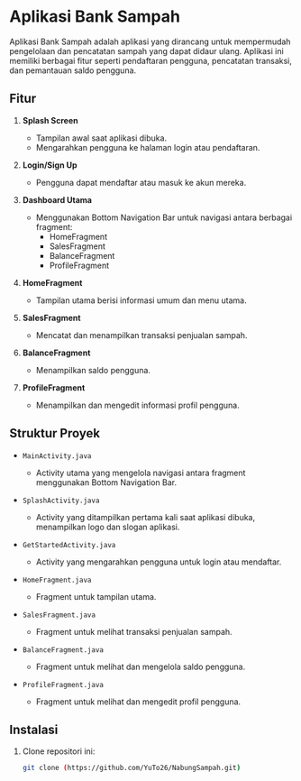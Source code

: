 # Aplikasi Bank Sampah

Aplikasi Bank Sampah adalah aplikasi yang dirancang untuk mempermudah pengelolaan dan pencatatan sampah yang dapat didaur ulang. Aplikasi ini memiliki berbagai fitur seperti pendaftaran pengguna, pencatatan transaksi, dan pemantauan saldo pengguna.

## Fitur

1. **Splash Screen**
   - Tampilan awal saat aplikasi dibuka.
   - Mengarahkan pengguna ke halaman login atau pendaftaran.

2. **Login/Sign Up**
   - Pengguna dapat mendaftar atau masuk ke akun mereka.

3. **Dashboard Utama**
   - Menggunakan Bottom Navigation Bar untuk navigasi antara berbagai fragment:
     - HomeFragment
     - SalesFragment
     - BalanceFragment
     - ProfileFragment

4. **HomeFragment**
   - Tampilan utama berisi informasi umum dan menu utama.

5. **SalesFragment**
   - Mencatat dan menampilkan transaksi penjualan sampah.

6. **BalanceFragment**
   - Menampilkan saldo pengguna.

7. **ProfileFragment**
   - Menampilkan dan mengedit informasi profil pengguna.

## Struktur Proyek

- `MainActivity.java`
  - Activity utama yang mengelola navigasi antara fragment menggunakan Bottom Navigation Bar.

- `SplashActivity.java`
  - Activity yang ditampilkan pertama kali saat aplikasi dibuka, menampilkan logo dan slogan aplikasi.

- `GetStartedActivity.java`
  - Activity yang mengarahkan pengguna untuk login atau mendaftar.

- `HomeFragment.java`
  - Fragment untuk tampilan utama.

- `SalesFragment.java`
  - Fragment untuk melihat transaksi penjualan sampah.

- `BalanceFragment.java`
  - Fragment untuk melihat dan mengelola saldo pengguna.

- `ProfileFragment.java`
  - Fragment untuk melihat dan mengedit profil pengguna.

## Instalasi

1. Clone repositori ini:

   ```bash
   git clone (https://github.com/YuTo26/NabungSampah.git)

